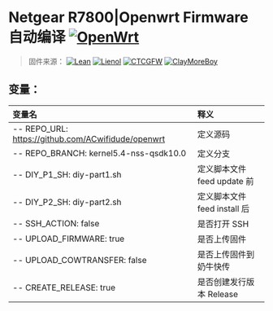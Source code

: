 # Netgear R7800|Openwrt Firmware 自动编译 [![OpenWrt](https://img.shields.io/badge/From-OpenWrt-blue.svg?style=for-the-badge&logo=appveyor)](https://github.com/openwrt/openwrt) 
>固件来源：
[![Lean](https://img.shields.io/badge/Lede-Lean-red.svg?style=flat&logo=appveyor)](https://github.com/coolsnowwolf/lede) 
 [![Lienol](https://img.shields.io/badge/Package-Lienol-blueviolet.svg?style=flat&logo=appveyor)](https://github.com/Lienol/openwrt-package)  [![CTCGFW](https://img.shields.io/badge/OpenWrt-CTCGFW-orange.svg?style=flat&logo=appveyor)](https://github.com/project-openwrt/openwrt) [![ClayMoreBoy](https://img.shields.io/badge/Mod-ClayMoreBoy-success.svg?style=flat&logo=appveyor)](https://github.com/ClayMoreBoy)


## 变量：

| 变量名 | 释义 |
| :--- | :--- |
| -- REPO_URL: https://github.com/ACwifidude/openwrt  | 定义源码 | 
| -- REPO_BRANCH: kernel5.4-nss-qsdk10.0 | 定义分支 |
| -- DIY_P1_SH: diy-part1.sh | 定义脚本文件 feed update 前 |
| -- DIY_P2_SH: diy-part2.sh | 定义脚本文件 feed install 后 |
| -- SSH_ACTION: false |是否打开 SSH |
| -- UPLOAD_FIRMWARE: true | 是否上传固件| 
| -- UPLOAD_COWTRANSFER: false | 是否上传固件到奶牛快传 |
| -- CREATE_RELEASE: true | 是否创建发行版本 Release |
